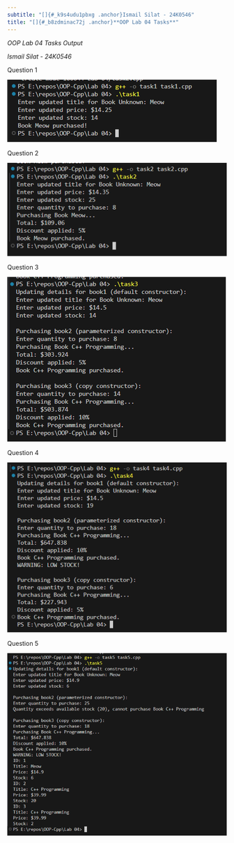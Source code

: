 ```yaml
---
subtitle: "[]{#_k9s4udu1pbxg .anchor}Ismail Silat - 24K0546"
title: "[]{#_b8zdminac72j .anchor}**OOP Lab 04 Tasks**"
---
```


*OOP Lab 04 Tasks Output*

*Ismail Silat - 24K0546*

Question 1

![](./images/image1.png)

Question 2

![](./images/image4.png)

Question 3

![](./images/image3.png)

Question 4

![](./images/image5.png)

Question 5

![](./images/image2.png)
